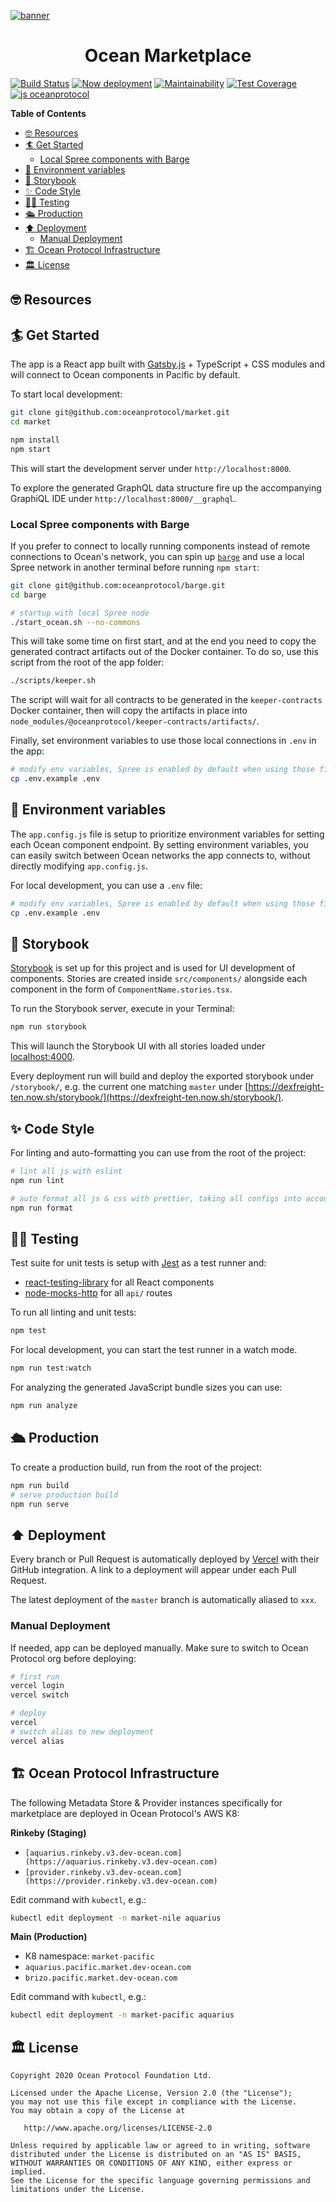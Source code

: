 [![banner](https://raw.githubusercontent.com/oceanprotocol/art/master/github/repo-banner%402x.png)](https://oceanprotocol.com)

<h1 align="center">Ocean Marketplace</h1>

[![Build Status](https://travis-ci.com/oceanprotocol/market.svg?branch=master)](https://travis-ci.com/oceanprotocol/market)
[![Now deployment](https://flat.badgen.net/badge/now/auto-deployment/21c4dd?icon=now)](https://zeit.co/oceanprotocol/market)
[![Maintainability](https://api.codeclimate.com/v1/badges/d114f94f75e6efd2ee71/maintainability)](https://codeclimate.com/repos/5e3933869a31771fd800011c/maintainability)
[![Test Coverage](https://api.codeclimate.com/v1/badges/d114f94f75e6efd2ee71/test_coverage)](https://codeclimate.com/repos/5e3933869a31771fd800011c/test_coverage)
[![js oceanprotocol](https://img.shields.io/badge/js-oceanprotocol-7b1173.svg)](https://github.com/oceanprotocol/eslint-config-oceanprotocol)

**Table of Contents**

- [🤓 Resources](#-resources)
- [🏄 Get Started](#-get-started)
  - [Local Spree components with Barge](#local-spree-components-with-barge)
- [🦑 Environment variables](#-environment-variables)
- [🎨 Storybook](#-storybook)
- [✨ Code Style](#-code-style)
- [👩‍🔬 Testing](#-testing)
- [🛳 Production](#-production)
- [⬆️ Deployment](#️-deployment)
  - [Manual Deployment](#manual-deployment)
- [🏗 Ocean Protocol Infrastructure](#-ocean-protocol-infrastructure)
- [🏛 License](#-license)

## 🤓 Resources

## 🏄 Get Started

The app is a React app built with [Gatsby.js](https://www.gatsbyjs.org) + TypeScript + CSS modules and will connect to Ocean components in Pacific by default.

To start local development:

```bash
git clone git@github.com:oceanprotocol/market.git
cd market

npm install
npm start
```

This will start the development server under
`http://localhost:8000`.

To explore the generated GraphQL data structure fire up the accompanying GraphiQL IDE under
`http://localhost:8000/__graphql`.

### Local Spree components with Barge

If you prefer to connect to locally running components instead of remote connections to Ocean's network, you can spin up [`barge`](https://github.com/oceanprotocol/barge) and use a local Spree network in another terminal before running `npm start`:

```bash
git clone git@github.com:oceanprotocol/barge.git
cd barge

# startup with local Spree node
./start_ocean.sh --no-commons
```

This will take some time on first start, and at the end you need to copy the generated contract artifacts out of the Docker container. To do so, use this script from the root of the app folder:

```bash
./scripts/keeper.sh
```

The script will wait for all contracts to be generated in the `keeper-contracts` Docker container, then will copy the artifacts in place into `node_modules/@oceanprotocol/keeper-contracts/artifacts/`.

Finally, set environment variables to use those local connections in `.env` in the app:

```bash
# modify env variables, Spree is enabled by default when using those files
cp .env.example .env
```

## 🦑 Environment variables

The `app.config.js` file is setup to prioritize environment variables for setting each Ocean component endpoint. By setting environment variables, you can easily switch between Ocean networks the app connects to, without directly modifying `app.config.js`.

For local development, you can use a `.env` file:

```bash
# modify env variables, Spree is enabled by default when using those files
cp .env.example .env
```

## 🎨 Storybook

[Storybook](https://storybook.js.org) is set up for this project and is used for UI development of components. Stories are created inside `src/components/` alongside each component in the form of `ComponentName.stories.tsx`.

To run the Storybook server, execute in your Terminal:

```bash
npm run storybook
```

This will launch the Storybook UI with all stories loaded under [localhost:4000](http://localhost:4000).

Every deployment run will build and deploy the exported storybook under `/storybook/`, e.g. the current one matching `master` under [https://dexfreight-ten.now.sh/storybook/](https://dexfreight-ten.now.sh/storybook/).

## ✨ Code Style

For linting and auto-formatting you can use from the root of the project:

```bash
# lint all js with eslint
npm run lint

# auto format all js & css with prettier, taking all configs into account
npm run format
```

## 👩‍🔬 Testing

Test suite for unit tests is setup with [Jest](https://jestjs.io) as a test runner and:

- [react-testing-library](https://github.com/kentcdodds/react-testing-library) for all React components
- [node-mocks-http](https://github.com/howardabrams/node-mocks-http) for all `api/` routes

To run all linting and unit tests:

```bash
npm test
```

For local development, you can start the test runner in a watch mode.

```bash
npm run test:watch
```

For analyzing the generated JavaScript bundle sizes you can use:

```bash
npm run analyze
```

## 🛳 Production

To create a production build, run from the root of the project:

```bash
npm run build
# serve production build
npm run serve
```

## ⬆️ Deployment

Every branch or Pull Request is automatically deployed by [Vercel](https://vercel.com) with their GitHub integration. A link to a deployment will appear under each Pull Request.

The latest deployment of the `master` branch is automatically aliased to `xxx`.

### Manual Deployment

If needed, app can be deployed manually. Make sure to switch to Ocean Protocol org before deploying:

```bash
# first run
vercel login
vercel switch

# deploy
vercel
# switch alias to new deployment
vercel alias
```

## 🏗 Ocean Protocol Infrastructure

The following Metadata Store & Provider instances specifically for marketplace are deployed in Ocean Protocol's AWS K8:

**Rinkeby (Staging)**

- `[aquarius.rinkeby.v3.dev-ocean.com](https://aquarius.rinkeby.v3.dev-ocean.com)`
- `[provider.rinkeby.v3.dev-ocean.com](https://provider.rinkeby.v3.dev-ocean.com)`

Edit command with `kubectl`, e.g.:

```bash
kubectl edit deployment -n market-nile aquarius
```

**Main (Production)**

- K8 namespace: `market-pacific`
- `aquarius.pacific.market.dev-ocean.com`
- `brizo.pacific.market.dev-ocean.com`

Edit command with `kubectl`, e.g.:

```bash
kubectl edit deployment -n market-pacific aquarius
```

## 🏛 License

```text
Copyright 2020 Ocean Protocol Foundation Ltd.

Licensed under the Apache License, Version 2.0 (the "License");
you may not use this file except in compliance with the License.
You may obtain a copy of the License at

   http://www.apache.org/licenses/LICENSE-2.0

Unless required by applicable law or agreed to in writing, software
distributed under the License is distributed on an "AS IS" BASIS,
WITHOUT WARRANTIES OR CONDITIONS OF ANY KIND, either express or implied.
See the License for the specific language governing permissions and
limitations under the License.
```
